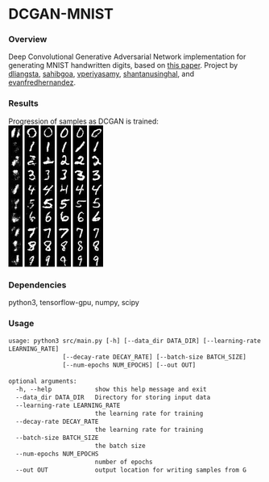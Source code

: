 # DCGAN-MNIST

### Overview
Deep Convolutional Generative Adversarial Network implementation for generating MNIST handwritten digits, based on [this paper](https://arxiv.org/abs/1511.06434). Project by [dliangsta](https://github.com/dliangsta), [sahibgoa](https://github.com/sahibgoa), [vperiyasamy](https://github.com/vperiyasamy), [shantanusinghal](https://github.com/shantanusinghal), and [evanfredhernandez](https://github.com/evanfredhernandez).

### Results

Progression of samples as DCGAN is trained: <br/>
![1 epoch](https://github.com/dliangsta/DCGAN-MNIST/blob/master/samples/sample_000.jpg)
![10 epochs](https://github.com/dliangsta/DCGAN-MNIST/blob/master/samples/sample_010.jpg)
![20 epochs](https://github.com/dliangsta/DCGAN-MNIST/blob/master/samples/sample_020.jpg)
![30 epochs](https://github.com/dliangsta/DCGAN-MNIST/blob/master/samples/sample_030.jpg)
![40 epochs](https://github.com/dliangsta/DCGAN-MNIST/blob/master/samples/sample_040.jpg)
![50 epochs](https://github.com/dliangsta/DCGAN-MNIST/blob/master/samples/sample_050.jpg)


### Dependencies

python3, tensorflow-gpu, numpy, scipy

### Usage

```
usage: python3 src/main.py [-h] [--data_dir DATA_DIR] [--learning-rate LEARNING_RATE]
               [--decay-rate DECAY_RATE] [--batch-size BATCH_SIZE]
               [--num-epochs NUM_EPOCHS] [--out OUT]

optional arguments:
  -h, --help            show this help message and exit
  --data_dir DATA_DIR   Directory for storing input data
  --learning-rate LEARNING_RATE
                        the learning rate for training
  --decay-rate DECAY_RATE
                        the learning rate for training
  --batch-size BATCH_SIZE
                        the batch size
  --num-epochs NUM_EPOCHS
                        number of epochs
  --out OUT             output location for writing samples from G
```
